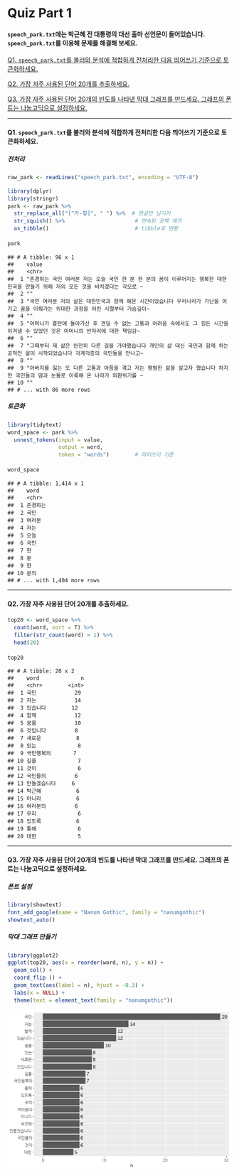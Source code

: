 Quiz Part 1
===========

#### `speech_park.txt`에는 박근혜 전 대통령의 대선 출마 선언문이 들어있습니다. `speech_park.txt`를 이용해 문제를 해결해 보세요.

[Q1. `speech_park.txt`를 불러와 분석에 적합하게 전처리한 다음 띄어쓰기
기준으로 토큰화하세요.](#Q1)

[Q2. 가장 자주 사용된 단어 20개를 추출하세요.](#Q2)

[Q3. 가장 자주 사용된 단어 20개의 빈도를 나타낸 막대 그래프를 만드세요.
그래프의 폰트는 나눔고딕으로 설정하세요.](#Q3)

------------------------------------------------------------------------

#### Q1. `speech_park.txt`를 불러와 분석에 적합하게 전처리한 다음 띄어쓰기 기준으로 토큰화하세요.<a name="Q1"></a>

##### 전처리

``` r
raw_park <- readLines("speech_park.txt", encoding = "UTF-8")
```

``` r
library(dplyr)
library(stringr)
park <- raw_park %>%
  str_replace_all("[^가-힣]", " ") %>%  # 한글만 남기기
  str_squish() %>%                      # 연속된 공백 제거
  as_tibble()                           # tibble로 변환

park
```

    ## # A tibble: 96 x 1
    ##    value                                                                        
    ##    <chr>                                                                        
    ##  1 "존경하는 국민 여러분 저는 오늘 국민 한 분 한 분의 꿈이 이루어지는 행복한 대한민국을 만들기 위해 저의 모든 것을 바치겠다는 각오로 ~
    ##  2 ""                                                                           
    ##  3 "국민 여러분 저의 삶은 대한민국과 함께 해온 시간이었습니다 우리나라가 가난을 이기고 꿈을 이뤄가는 위대한 과정을 어린 시절부터 가슴깊이~
    ##  4 ""                                                                           
    ##  5 "어머니가 흉탄에 돌아가신 후 견딜 수 없는 고통과 어려움 속에서도 그 힘든 시간을 이겨낼 수 있었던 것은 어머니의 빈자리에 대한 책임감~
    ##  6 ""                                                                           
    ##  7 "그때부터 제 삶은 완전히 다른 길을 가야했습니다 개인의 삶 대신 국민과 함께 하는 공적인 삶이 시작되었습니다 각계각층의 국민들을 만나고~
    ##  8 ""                                                                           
    ##  9 "아버지를 잃는 또 다른 고통과 아픔을 겪고 저는 평범한 삶을 살고자 했습니다 하지만 국민들의 땀과 눈물로 이룩해 온 나라가 외환위기를 ~
    ## 10 ""                                                                           
    ## # ... with 86 more rows

##### 토큰화

``` r
library(tidytext)
word_space <- park %>%
  unnest_tokens(input = value,
                output = word,
                token = "words")        # 띄어쓰기 기준

word_space
```

    ## # A tibble: 1,414 x 1
    ##    word    
    ##    <chr>   
    ##  1 존경하는
    ##  2 국민    
    ##  3 여러분  
    ##  4 저는    
    ##  5 오늘    
    ##  6 국민    
    ##  7 한      
    ##  8 분      
    ##  9 한      
    ## 10 분의    
    ## # ... with 1,404 more rows

------------------------------------------------------------------------

#### Q2. 가장 자주 사용된 단어 20개를 추출하세요.<a name="Q2"></a>

``` r
top20 <- word_space %>%
  count(word, sort = T) %>%
  filter(str_count(word) > 1) %>%
  head(20)

top20
```

    ## # A tibble: 20 x 2
    ##    word             n
    ##    <chr>        <int>
    ##  1 국민            29
    ##  2 저는            14
    ##  3 있습니다        12
    ##  4 함께            12
    ##  5 꿈을            10
    ##  6 것입니다         8
    ##  7 새로운           8
    ##  8 있는             8
    ##  9 국민행복의       7
    ## 10 길을             7
    ## 11 것이             6
    ## 12 국민들의         6
    ## 13 만들겠습니다     6
    ## 14 박근혜           6
    ## 15 아니라           6
    ## 16 여러분의         6
    ## 17 우리             6
    ## 18 있도록           6
    ## 19 통해             6
    ## 20 대한             5

------------------------------------------------------------------------

#### Q3. 가장 자주 사용된 단어 20개의 빈도를 나타낸 막대 그래프를 만드세요. 그래프의 폰트는 나눔고딕으로 설정하세요.<a name="Q3"></a>

##### 폰트 설정

``` r
library(showtext)
font_add_google(name = "Nanum Gothic", family = "nanumgothic")
showtext_auto()
```

##### 막대 그래프 만들기

``` r
library(ggplot2)
ggplot(top20, aes(x = reorder(word, n), y = n)) +
  geom_col() +
  coord_flip () +
  geom_text(aes(label = n), hjust = -0.3) +
  labs(x = NULL) +
  theme(text = element_text(family = "nanumgothic"))
```

![](Quiz_Part1_files/figure-markdown_github/unnamed-chunk-8-1.png)
